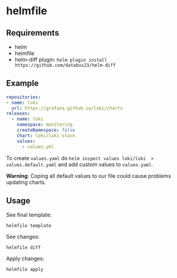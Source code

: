 # helmfile

## Requirements

- helm
- helmfile
- helm-diff plugin: `helm plugin install https://github.com/databus23/helm-diff`

## Example

```yaml
repositories:
- name: loki
  url: https://grafana.github.io/loki/charts
releases:
  - name: loki
    namespace: monitoring
    createNamespace: false
    chart: loki/loki-stack
    values:
      - values.yml
```

To create `values.yaml` do `helm inspect values loki/loki  > values.default.yaml` and add custom
values to `values.yaml`.

**Warning**: Coping all default values to our file could cause problems updating charts.

## Usage

See final template:

```
helmfile template
```


See changes:

```
helmfile diff
```

Apply changes:

```
helmfile apply
```

